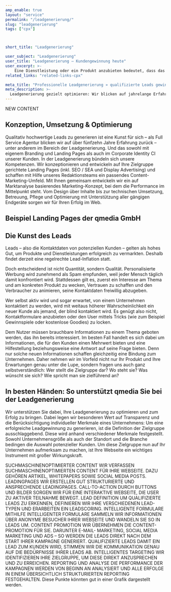 ```yaml
---
amp_enable: true
layout: "service"
permalink: "/leadgenerierung/"
slug: "leadgenerierung"
tags: ["cpx"]



short_title: "Leadgenerierung"

user_subject: "Leadgenerierung"
user_title: "Leadgenerierung – Kundengewinnung heute"
user_excerpt: >-
    Eine Dienstleistung oder ein Produkt anzubieten bedeutet, dass das Interesse potenzieller Kunden geweckt und aufrechterhalten werden muss. Leadgenerierung bezeichnet den Prozess der Interessentengewinnung, der durch verschiedene Methoden umgesetzt werden kann. Im Bereich des Online Marketing gehören SEO, SEM sowie die AdWords Optimierung zu den grundlegenden Arten der Leadgenerierung.
related_links: "related-links-cpx"

meta_title: "Professionelle Leadgenerierung » qualifizierte Leads gewinnen"
meta_description: >-
  Leadgenerierung gezielt optimieren: Wir blicken auf jahrelange Erfahrung zurück und betreuen Ihr Unternehmen mit unserem Fachwissen ► Jetzt informieren ✓
---
```

NEW CONTENT 

## Konzeption, Umsetzung & Optimierung
Qualitativ hochwertige Leads zu generieren ist eine Kunst für sich – als Full Service Agentur blicken wir auf über fünfzehn Jahre Erfahrung zurück – unter anderem im Bereich der Leadgenerierung. Und das sowohl mit eigenem Branding und Landing Pages als auch im Corporate Identity CI unserer Kunden. 
In der Leadgenerierung bündeln sich unsere Kompetenzen. Wir konzeptionieren und entwickeln auf Ihre Zielgruppe gerichtete Landing Pages (inkl. SEO / SEA und Display Advertising) und schaffen mit Hilfe unseres Redaktionsteams ein passendes Content-Marketing-Umfeld.
Mit Ihnen gemeinsam entwickeln wir ein auf Marktanalyse basierendes Marketing-Konzept, bei dem die Performance im Mittelpunkt steht. Vom Design über Inhalte bis zur technischen Umsetzung, Betreuung, Pflege und Optimierung mit Unterstützung aller gängigen Endgeräte sorgen wir für Ihren Erfolg im Web.
## Beispiel Landing Pages der qmedia GmbH



## Die Kunst des Leads
Leads – also die Kontaktdaten von potenziellen Kunden – gelten als hohes Gut, um Produkte und Dienstleistungen erfolgreich zu vermarkten. Deshalb findet derzeit eine regelrechte Lead-Inflation statt.

Doch entscheidend ist nicht Quantität, sondern Qualität. Personalisierte Werbung wird zunehmend als Spam empfunden, weil jeder Mensch täglich damit konfrontiert wird. Stattdessen gilt es, zuerst ein Interesse am Thema und am konkreten Produkt zu wecken, Vertrauen zu schaffen und den Verbraucher zu animieren, seine Kontaktdaten freiwillig abzugeben.

Wer selbst aktiv wird und sogar erwartet, von einem Unternehmen kontaktiert zu werden, wird mit weitaus höherer Wahrscheinlichkeit ein neuer Kunde als jemand, der blind kontaktiert wird. Es genügt also nicht, Kontaktformulare anzubieten oder den User mittels Tricks (wie zum Beispiel Gewinnspiele oder kostenlose Goodies) zu locken.

Dem Nutzer müssen brauchbare Informationen zu einem Thema geboten werden, das ihn bereits interessiert. Im besten Fall handelt es sich dabei um Informationen, die für den Kunden einen Mehrwert bieten und eine Hilfestellung beziehungsweise eine Antwort auf seine Frage bieten. Denn nur solche neuen Informationen schaffen gleichzeitig eine Bindung zum Unternehmen. Daher nehmen wir im Vorfeld nicht nur Ihr Produkt und Ihre Erwartungen genau unter die Lupe, sondern fragen uns auch ganz selbstverständlich: Wer stellt die Zielgruppe dar? Wo steht sie? Was wünscht sie sich? Wie spricht man sie zielführend an?

## In besten Händen: So unterstützt qmedia Sie bei der Leadgenerierung 
Wir unterstützen Sie dabei, Ihre Leadgenerierung zu optimieren und zum Erfolg zu bringen. Dabei legen wir besonderen Wert auf Transparenz und die Berücksichtigung individueller Merkmale eines Unternehmens: Um eine erfolgreiche Leadgewinnung zu generieren, ist die Definition der Zielgruppe ausschlaggebend. Diese wird anhand verschiedener Merkmale festgestellt. Sowohl Unternehmensgröße als auch der Standort und die Branche bedingen die Auswahl potenzieller Kunden. Um diese Zielgruppe nun auf Ihr Unternehmen aufmerksam zu machen, ist Ihre Webseite ein wichtiges Instrument mit großer Wirkungskraft. 


SUCHMASCHINENOPTIMIERTER CONTENT
WIR VERFASSEN SUCHMASCHINENOPTIMIERTEN CONTENT FÜR IHRE WEBSEITE. DAZU GEHÖREN ARTIKEL, WHITEPAPERS SOWIE SOCIAL MEDIA POSTS. 
LEADINGPAGES
WIR ERSTELLEN GUT STRUKTURIERTE UND ANSPRECHENDE LEADINGPAGES.
CALL-TO-ACTION
DURCH BUTTONS UND BILDER SORGEN WIR FÜR EINE INTERAKTIVE WEBSEITE, DIE USER ZU AKTIVER TEILNAHME BEWEGT. 
LEAD DEFINITION
UM QUALIFIZIERTE LEADS ZU ERKENNEN, DEFINIEREN WIR IHRE VERSCHIEDENEN LEAD-TYPEN UND ERARBEITEN EIN LEADSCORING. 
INTELLIGENTE FORMULARE 
MITHILFE INTELLIGENTER FORMULARE SAMMELN WIR INFORMATIONEN ÜBER ANONYME BESUCHER IHRER WEBSEITE UND WANDELN SIE SO IN LEADS UM. 
CONTENT PROMOTION
WIR ÜBERNEHMEN DIE CONTENT-PROMOTION FÜR SIE. DARUNTER E-MAIL- MARKETING, SOCIAL MEDIA MARKETING UND ADS – SO WERDEN DIE LEADS DIREKT NACH DEM START IHRER KAMPAGNE GENERIERT.
QUALIFIZIERTE LEADS
DAMIT EIN LEAD ZUM KUNDEN WIRD, STIMMEN WIR DIE KOMMUNIKATION GENAU AUF DIE BEDÜRFNISSE IHRER LEADS AB. 
INTELLIGENTES TARGETING
WIR IDENTIFIZIEREN IHRE ZIELGRUPPE, UM DIESE DIREKT ANZUSPRECHEN UND ZU ERREICHEN. 
REPORTING UND ANALYSE
DIE PERFORMANCE DER KAMPAGNEN WERDEN VON BEGINN AN ANALYSIERT UND ALLE ERFOLGE IN EINEM ÜBERSICHTLICH STRUKTURIERTEN REPORTING FESTGEHALTEN. 
Diese Punkte könnten gut in einer Grafik dargestellt werden. 
 
 
 
